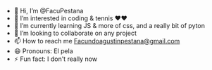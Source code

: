 - 👋 Hi, I’m @FacuPestana
- 👀 I’m interested in coding & tennis ❤️❤️
- 🌱 I’m currently learning  JS & more of css, and a really bit of pyton
- 💞️ I’m looking to collaborate on any project
- 📫 How to reach me Facundoagustinpestana@gmail.com
- 😄 Pronouns: El pela
- ⚡ Fun fact: I don't really now

<!---
FacuPestana/FacuPestana is a ✨ special ✨ repository because its `README.md` (this file) appears on your GitHub profile.
You can click the Preview link to take a look at your changes.
--->
